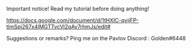 Important notice! Read my tutorial before doing anything!

https://docs.google.com/document/d/1tHXIC-qyijFP-tlmSpj267x4lMGTTvcVl2qAy7rhmJs/edit#

Suggestions or remarks? Ping me on the Pavlov Discord : Golden#6448
